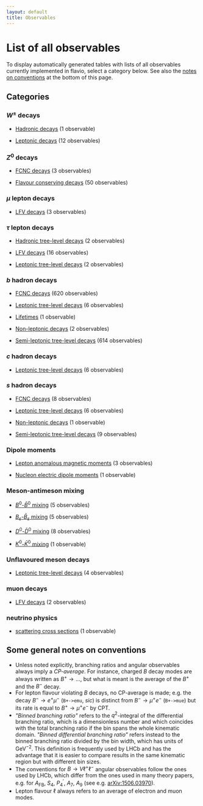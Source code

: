 ```yaml
---
layout: default
title: Observables
---
```


# List of all observables

To display automatically generated tables with lists of all observables
currently implemented in flavio, select a category below. See also the
[notes on conventions](#some-general-notes-on-conventions) at the bottom
of this page.

## Categories



### $W^\pm$ decays


- [Hadronic decays](obs/wpmdecays-hadronicdecays.html) (1 observable)

- [Leptonic decays](obs/wpmdecays-leptonicdecays.html) (12 observables)


### $Z^0$ decays


- [FCNC decays](obs/zdecays-fcncdecays.html) (3 observables)

- [Flavour conserving decays](obs/zdecays-flavourconservingdecays.html) (50 observables)


### $\mu$ lepton decays


- [LFV decays](obs/muleptondecays-lfvdecays.html) (3 observables)


### $\tau$ lepton decays


- [Hadronic tree-level decays](obs/tauleptondecays-hadronictreeleveldecays.html) (2 observables)

- [LFV decays](obs/tauleptondecays-lfvdecays.html) (16 observables)

- [Leptonic tree-level decays](obs/tauleptondecays-leptonictreeleveldecays.html) (2 observables)


### $b$ hadron decays


- [FCNC decays](obs/bhadrondecays-fcncdecays.html) (620 observables)

- [Leptonic tree-level decays](obs/bhadrondecays-leptonictreeleveldecays.html) (6 observables)

- [Lifetimes](obs/bhadrondecays-lifetimes.html) (1 observable)

- [Non-leptonic decays](obs/bhadrondecays-nonleptonicdecays.html) (2 observables)

- [Semi-leptonic tree-level decays](obs/bhadrondecays-semileptonictreeleveldecays.html) (614 observables)


### $c$ hadron decays


- [Leptonic tree-level decays](obs/chadrondecays-leptonictreeleveldecays.html) (6 observables)


### $s$ hadron decays


- [FCNC decays](obs/shadrondecays-fcncdecays.html) (8 observables)

- [Leptonic tree-level decays](obs/shadrondecays-leptonictreeleveldecays.html) (6 observables)

- [Non-leptonic decays](obs/shadrondecays-nonleptonicdecays.html) (1 observable)

- [Semi-leptonic tree-level decays](obs/shadrondecays-semileptonictreeleveldecays.html) (9 observables)


### Dipole moments


- [Lepton anomalous magnetic moments](obs/dipolemoments-leptonanomalousmagneticmoments.html) (3 observables)

- [Nucleon electric dipole moments](obs/dipolemoments-nucleonelectricdipolemoments.html) (1 observable)


### Meson-antimeson mixing


- [ $B^0$-$\bar B^0$ mixing](obs/mesonantimesonmixing-bbarbmixing.html) (5 observables)

- [ $B_s$-$\bar B_s$ mixing](obs/mesonantimesonmixing-bsbarbsmixing.html) (5 observables)

- [ $D^0$-$\bar D^0$ mixing](obs/mesonantimesonmixing-dbardmixing.html) (8 observables)

- [ $K^0$-$\bar K^0$ mixing](obs/mesonantimesonmixing-kbarkmixing.html) (1 observable)


### Unflavoured meson decays


- [Leptonic tree-level decays](obs/unflavouredmesondecays-leptonictreeleveldecays.html) (4 observables)


### muon decays


- [LFV decays](obs/muondecays-lfvdecays.html) (2 observables)


### neutrino physics


- [scattering cross sections](obs/neutrinophysics-scatteringcrosssections.html) (1 observable)

## Some general notes on conventions

- Unless noted explicitly, branching ratios and angular observables always
imply a *CP-average*. For instance, charged $B$ decay modes are always written as
$B^+ \to \ldots$, but what is meant is the average of the $B^+$ and the $B^-$
decay.
- For lepton flavour violating $B$ decays, no CP-average is made; e.g. the
decay $B^-\to e^+\mu^-$ (`B+->emu`, *sic*) is distinct from
$B^-\to\mu^+e^-$ (`B+->mue`) but its rate is equal to $B^+\to \mu^+e^-$
by CPT.
- *"Binned branching ratio"* refers to the $q^2$-integral of the differential branching
ratio, which is a dimensionless number and which coincides with the total branching
ratio if the bin spans the whole kinematic domain. *"Binned differential branching ratio"*
refers instead to the binned branching ratio divided by the bin width, which
has units of GeV$^{-2}$. This definition is frequently used by LHCb and has the
advantage that it is easier  to  compare results in the same kinematic region
but with different bin sizes.
- The conventions for $B\to V\ell^+\ell^-$ angular observables follow the ones
used by LHCb, which differ from the ones used in many theory papers,
e.g. for $A_\text{FB}$, $S_4$, $P_4^\prime$, $A_7$, $A_9$
(see e.g. [arXiv:1506.03970](http://www.arxiv.org/abs/1506.03970)).
- Lepton flavour $\ell$ always refers to an average of electron and muon modes.


